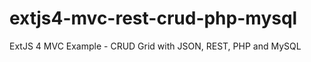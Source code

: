 extjs4-mvc-rest-crud-php-mysql
==============================

ExtJS 4 MVC Example - CRUD Grid with JSON, REST, PHP and MySQL
